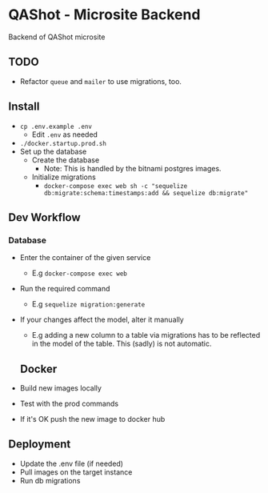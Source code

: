 # QAShot - Microsite Backend

Backend of QAShot microsite

## TODO

- Refactor `queue` and `mailer` to use migrations, too.

## Install

- `cp .env.example .env`
    - Edit `.env` as needed
- `./docker.startup.prod.sh`
- Set up the database
    - Create the database
        - Note: This is handled by the bitnami postgres images.
    - Initialize migrations
        - `docker-compose exec web sh -c "sequelize db:migrate:schema:timestamps:add && sequelize db:migrate"`

## Dev Workflow
### Database

- Enter the container of the given service
    - E.g `docker-compose exec web`
- Run the required command
    - E.g `sequelize migration:generate`
- If your changes affect the model, alter it manually
    - E.g adding a new column to a table via migrations has to be reflected in the model of the table. This (sadly) is not automatic.
    
    ## Docker

- Build new images locally
- Test with the prod commands
- If it's OK push the new image to docker hub

## Deployment

- Update the .env file (if needed)
- Pull images on the target instance
- Run db migrations
